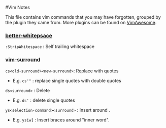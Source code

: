 #Vim Notes

This file contains vim commands that you may have forgotten, grouped by the plugin they came from. More plugins can be found on [VimAwesome](vimawesome.com).

### [better-whitepsace](https://vimawesome.com/plugin/better-whitespace)

`:StripWhitespace` : Self trailing whitespace

### [vim-surround](https://vimawesome.com/plugin/vim-surround-holy-ground)

`cs<old-surround><new-surround>`: Replace <old-surround> with <new-surround> quotes
 - E.g. `cs'"` : replace single quotes with double quotes

`ds<surround>` : Delete <surround>
 - E.g. `ds'` : delete single quotes

`ys<selection-command><surround>` : Insert <surround> around <selection>. 
 - E.g. `ysiw]` : Insert braces around "inner word". 


